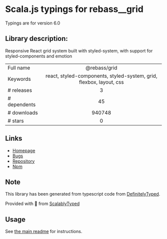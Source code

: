 
# Scala.js typings for rebass__grid

Typings are for version 6.0

## Library description:
Responsive React grid system built with styled-system, with support for styled-components and emotion

|                    |                 |
| ------------------ | :-------------: |
| Full name          | @rebass/grid |
| Keywords           | react, styled-components, styled-system, grid, flexbox, layout, css |
| # releases         | 3 |
| # dependents       | 45 |
| # downloads        | 940748 |
| # stars            | 0 |

## Links
- [Homepage](https://github.com/rebassjs/grid#readme)
- [Bugs](https://github.com/rebassjs/grid/issues)
- [Repository](https://github.com/rebassjs/grid)
- [Npm](https://www.npmjs.com/package/%40rebass%2Fgrid)
    


## Note
This library has been generated from typescript code from [DefinitelyTyped](https://definitelytyped.org).

Provided with :purple_heart: from [ScalablyTyped](https://github.com/oyvindberg/ScalablyTyped)

## Usage
See [the main readme](../../readme.md) for instructions.


